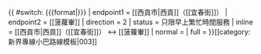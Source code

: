 {{ #switch: {{{format|}}}
  | endpoint1 = [[西貢市|西貢]]（[[宜春街]]）
  | endpoint2 = [[菠蘿輋]]
  | direction = 2
  | status = 只限早上繁忙時間服務
  | inline = [[西貢市|西貢]]（[[宜春街]]） ↔ [[菠蘿輋]]
  | normal =
  | full =
}}<noinclude>[[category:新界專線小巴路線模板|003]]</noinclude>